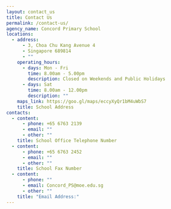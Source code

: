 ```yaml
---
layout: contact_us
title: Contact Us
permalink: /contact-us/
agency_name: Concord Primary School
locations:
  - address:
      - 3, Choa Chu Kang Avenue 4
      - Singapore 689814
      - ""
    operating_hours:
      - days: Mon - Fri
        time: 8.00am - 5.00pm
        description: Closed on Weekends and Public Holidays
      - days: Sat
        time: 8.00am - 12.00pm
        description: ""
    maps_link: https://goo.gl/maps/eccyXyQr1bM4uWbS7
    title: School Address
contacts:
  - content:
      - phone: +65 6763 2139
      - email: ""
      - other: ""
    title: School Office Telephone Number
  - content:
      - phone: +65 6763 2452
      - email: ""
      - other: ""
    title: School Fax Number
  - content:
      - phone: ""
      - email: Concord_PS@moe.edu.sg
      - other: ""
    title: "Email Address:"
---
```

